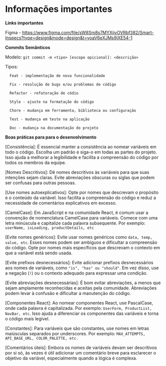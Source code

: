 # Informações importantes


**Links importantes**

Figma - https://www.figma.com/file/sW8Sm8s7MYXjivOVRbf382/Smart-Inspecs?type=design&mode=design&t=yoaV6eXJMs9jXE54-1


**Commits Semânticos**

Modelo: ```git commit -m <tipo> [escopo opicional]: <descrição>```

Tipos: 

      Feat - implementação de nova funcionalidade
      
      Fix - resolução de bugs e/ou problemas de código
      
      Refactor - refatoração de códio
      
      Style - ajuste na formatação do código
      
      Chore - mudança em ferramenta, biblioteca ou configuração
      
      Test - mudança em teste na aplicação
      
      Doc - mudança na documentação do projeto

**Boas práticas para para o desenvolvimento**

[Consistência]: É essencial manter a consistência ao nomear variáveis em todo o código. Escolha um padrão e siga-o em todas as partes do projeto. Isso ajuda a melhorar a legibilidade e facilita a compreensão do código por todos os membros da equipe.

[Nomes Descritivos]: Dê nomes descritivos às variáveis para que suas intenções sejam claras. Evite abreviações obscuras ou siglas que podem ser confusas para outras pessoas.

[Use nomes autoexplicativos]: Opte por nomes que descrevam o propósito e o conteúdo da variável. Isso facilita a compreensão do código e reduz a necessidade de comentários explicativos em excesso.

[CamelCase]: Em JavaScript e na comunidade React, é comum usar a convenção de nomenclatura CamelCase para variáveis. Comece com uma letra minúscula e capitalize cada palavra subsequente. Por exemplo: ```userName, isLoading, productDetails, etc```

[Evite nomes genéricos]: Evite usar nomes genéricos como ```data, temp, value, etc```. Esses nomes podem ser ambíguos e dificultar a compreensão do código. Opte por nomes mais específicos que descrevam o contexto em que a variável está sendo usada.

[Evite prefixos desnecessários]: Evite adicionar prefixos desnecessários aos nomes de variáveis, como ```"is", "has" ou "should"```. Em vez disso, use a negação (```!```) ou o contexto adequado para expressar uma condição.

[Evite abreviações desnecessárias]: É bom evitar abreviações, a menos que sejam amplamente reconhecidas e aceitas pela comunidade. Abreviações podem levar à confusão e dificultar a manutenção do código.

[Componentes React]: Ao nomear componentes React, use PascalCase, onde cada palavra é capitalizada. Por exemplo: ```UserForm, ProductList, NavBar, etc```. Isso ajuda a diferenciar os componentes das variáveis e torna o código mais legível.

[Constantes]: Para variáveis ​​que são constantes, use nomes em letras maiúsculas separados por underscores. Por exemplo:  ```MAX_ATTEMPTS, API_BASE_URL, COLOR_PALETTE, etc.```

[Comentários úteis]: Embora os nomes de variáveis devam ser descritivos por si só, às vezes é útil adicionar um comentário breve para esclarecer o objetivo da variável, especialmente quando a lógica é complexa.
